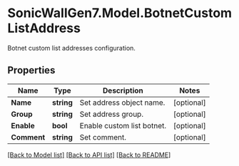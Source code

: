 # SonicWallGen7.Model.BotnetCustomListAddress
Botnet custom list addresses configuration.

## Properties

Name | Type | Description | Notes
------------ | ------------- | ------------- | -------------
**Name** | **string** | Set address object name. | [optional] 
**Group** | **string** | Set address group. | [optional] 
**Enable** | **bool** | Enable custom list botnet. | [optional] 
**Comment** | **string** | Set comment. | [optional] 

[[Back to Model list]](../README.md#documentation-for-models) [[Back to API list]](../README.md#documentation-for-api-endpoints) [[Back to README]](../README.md)

